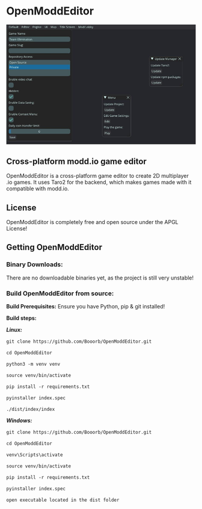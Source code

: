 # OpenModdEditor
![Editor](assets/editor.jpg)
## Cross-platform modd.io game editor
OpenModdEditor is a cross-platform game editor to create 2D multiplayer .io games.
It uses Taro2 for the backend, which makes games made with it compatible with modd.io.
## License
OpenModdEditor is completely free and open source under the APGL License!
## Getting OpenModdEditor
### Binary Downloads:
There are no downloadable binaries yet, as the project is still very unstable!
### Build OpenModdEditor from source:
**Build Prerequisites:**
Ensure you have Python, pip & git installed!

**Build steps:**

***Linux:***
```
git clone https://github.com/Booorb/OpenModdEditor.git
```
```
cd OpenModdEditor
```
```
python3 -m venv venv
```
```
source venv/bin/activate
```
```
pip install -r requirements.txt
```
```
pyinstaller index.spec
```
```
./dist/index/index 
```
***Windows:***
```
git clone https://github.com/Booorb/OpenModdEditor.git
```
```
cd OpenModdEditor
```
```
venv\Scripts\activate
```
```
source venv/bin/activate
```
```
pip install -r requirements.txt
```
```
pyinstaller index.spec
```
```
open executable located in the dist folder
```
